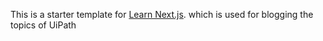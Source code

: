 This is a starter template for [Learn Next.js](https://nextjs.org/learn). which is used for blogging the topics of UiPath
